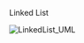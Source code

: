 Linked List

![LinkedList_UML](https://user-images.githubusercontent.com/84790891/120245672-1cf2f980-c22b-11eb-93e4-0ea51d953052.gif)
